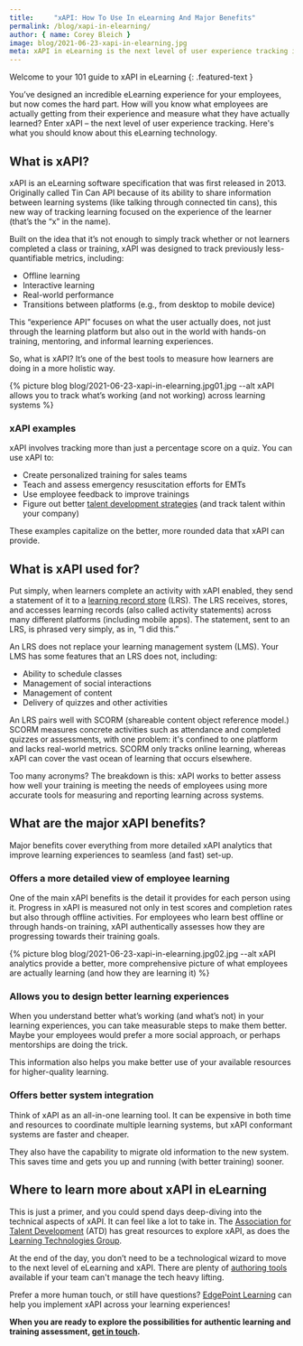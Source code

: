```yaml
---
title:     "xAPI: How To Use In eLearning And Major Benefits"
permalink: /blog/xapi-in-elearning/
author: { name: Corey Bleich }
image: blog/2021-06-23-xapi-in-elearning.jpg
meta: xAPI in eLearning is the next level of user experience tracking if you develop training for employees. Here’s what you need to know. 
---
```


Welcome to your 101 guide to xAPI in eLearning
{: .featured-text }

You’ve designed an incredible eLearning experience for your employees, but now comes the hard part. How will you know what employees are actually getting from their experience and measure what they have actually learned? Enter xAPI – the next level of user experience tracking. Here's what you should know about this eLearning technology.

## What is xAPI?

xAPI is an eLearning software specification that was first released in 2013. Originally called Tin Can API because of its ability to share information between learning systems (like talking through connected tin cans), this new way of tracking learning focused on the experience of the learner (that’s the “x” in the name).

Built on the idea that it’s not enough to simply track whether or not learners completed a class or training, xAPI was designed to track previously less-quantifiable metrics, including:

* Offline learning
* Interactive learning
* Real-world performance
* Transitions between platforms (e.g., from desktop to mobile device)

This “experience API” focuses on what the user actually does, not just through the learning platform but also out in the world with hands-on training, mentoring, and informal learning experiences.  

So, what is xAPI? It’s one of the best tools to measure how learners are doing in a more holistic way.


{% picture blog blog/2021-06-23-xapi-in-elearning.jpg01.jpg --alt xAPI allows you to track what’s working (and not working) across learning systems %}


### xAPI examples

xAPI involves tracking more than just a percentage score on a quiz. You can use xAPI to:

* Create personalized training for sales teams
* Teach and assess emergency resuscitation efforts for EMTs
* Use employee feedback to improve trainings
* Figure out better [talent development strategies](/blog/talent-development-strategies/) (and track talent within your company)

These examples capitalize on the better, more rounded data that xAPI can provide.

## What is xAPI used for?

Put simply, when learners complete an activity with xAPI enabled, they send a statement of it to a [learning record store](https://xapi.com/learning-record-store/) (LRS). The LRS receives, stores, and accesses learning records (also called activity statements) across many different platforms (including mobile apps). The statement, sent to an LRS, is phrased very simply, as in, “I did this.”

An LRS does not replace your learning management system (LMS). Your LMS has some features that an LRS does not, including:

* Ability to schedule classes
* Management of social interactions
* Management of content
* Delivery of quizzes and other activities

An LRS pairs well with SCORM (shareable content object reference model.) SCORM measures concrete activities such as attendance and completed quizzes or assessments, with one problem: it's confined to one platform and lacks real-world metrics. SCORM only tracks online learning, whereas xAPI can cover the vast ocean of learning that occurs elsewhere.

Too many acronyms? The breakdown is this: xAPI works to better assess how well your training is meeting the needs of employees using more accurate tools for measuring and reporting learning across systems.

## What are the major xAPI benefits?

Major benefits cover everything from more detailed xAPI analytics that improve learning experiences to seamless (and fast) set-up.

### Offers a more detailed view of employee learning

One of the main xAPI benefits is the detail it provides for each person using it. Progress in xAPI is measured not only in test scores and completion rates but also through offline activities. For employees who learn best offline or through hands-on training, xAPI authentically assesses how they are progressing towards their training goals.



{% picture blog blog/2021-06-23-xapi-in-elearning.jpg02.jpg --alt xAPI analytics provide a better, more comprehensive picture of what employees are actually learning (and how they are learning it) %}


### Allows you to design better learning experiences

When you understand better what’s working (and what’s not) in your learning experiences, you can take measurable steps to make them better. Maybe your employees would prefer a more social approach, or perhaps mentorships are doing the trick.

This information also helps you make better use of your available resources for higher-quality learning.

### Offers better system integration

Think of xAPI as an all-in-one learning tool. It can be expensive in both time and resources to coordinate multiple learning systems, but xAPI conformant systems are faster and cheaper.

They also have the capability to migrate old information to the new system. This saves time and gets you up and running (with better training) sooner.

## Where to learn more about xAPI in eLearning

This is just a primer, and you could spend days deep-diving into the technical aspects of xAPI. It can feel like a lot to take in. The [Association for Talent Development](https://www.td.org/magazines/what-is-xapi) (ATD) has great resources to explore xAPI, as does the [Learning Technologies Group](https://xapi.com/overview/).

At the end of the day, you don’t need to be a technological wizard to move to the next level of eLearning and xAPI. There are plenty of [authoring tools](https://elearningindustry.com/directory/software-categories/elearning-authoring-tools/compliance/tin-can) available if your team can't manage the tech heavy lifting.

Prefer a more human touch, or still have questions? [EdgePoint Learning](https://www.edgepointlearning.com/) can help you implement xAPI across your learning experiences! 

**When you are ready to explore the possibilities for authentic learning and training assessment, [get in touch](https://www.edgepointlearning.com/contact/).**
